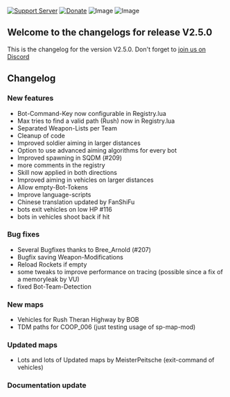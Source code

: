 [![Support Server](https://img.shields.io/discord/862736286774198322.svg?label=Discord&logo=Discord&colorB=7289da&style=for-the-badge)](https://discord.gg/K44VsQsKnx)
[![Donate](https://img.shields.io/badge/Donate-PayPal-green.svg?style=for-the-badge)](https://www.paypal.me/joe91de)
![Image](https://img.shields.io/github/downloads/Joe91/fun-bots/total?style=for-the-badge)
![Image](https://img.shields.io/github/stars/Joe91/fun-bots?style=for-the-badge)

## Welcome to the changelogs for release **V2.5.0**
This is the changelog for the version V2.5.0. Don't forget to [join us on Discord](https://discord.funbots.dev)

## Changelog

### New features
* Bot-Command-Key now configurable in Registry.lua
* Max tries to find a valid path (Rush) now in Registry.lua
* Separated Weapon-Lists per Team
* Cleanup of code
* Improved soldier aiming in larger distances
* Option to use advanced aiming algorithms for every bot
* Improved spawning in SQDM (#209)
* more comments in the registry
* Skill now applied in both directions
* Improved aiming in vehicles on larger distances
* Allow empty-Bot-Tokens
* Improve language-scripts
* Chinese translation updated by FanShiFu
* bots exit vehicles on low HP #116
* bots in vehicles shoot back if hit

### Bug fixes
* Several Bugfixes thanks to Bree_Arnold (#207)
* Bugfix saving Weapon-Modifications
* Reload Rockets if empty
* some tweaks to improve performance on tracing (possible since a fix of a memoryleak by VU)
* fixed Bot-Team-Detection

### New maps
* Vehicles for Rush Theran Highway by BOB
* TDM paths for COOP_006 (just testing usage of sp-map-mod)

### Updated maps
* Lots and lots of Updated maps by MeisterPeitsche (exit-command of vehicles)

### Documentation update
